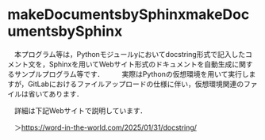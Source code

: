 # makeDocumentsbySphinxmakeDocumentsbySphinx
　本プログラム等は，Pythonモジュールyにおいてdocstring形式で記入したコメント文を，Sphinxを用いてWebサイト形式のドキュメントを自動生成に関するサンプルプログラム等です．
　
　実際はPythonの仮想環境を用いて実行しますが，GitLabにおけるファイルアップロードの仕様に伴い，仮想環境関連のファイルは省いてあります．
 
　詳細は下記Webサイトで説明しています．
 
 　＞https://word-in-the-world.com/2025/01/31/docstring/
